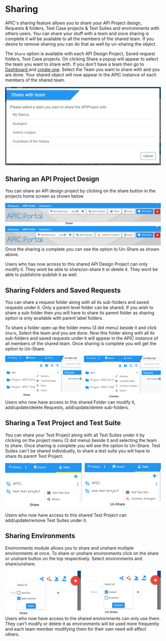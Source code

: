 # Sharing

APIC's sharing feature allows yuo to share your API Project design, Requests & folders, Test Case projects & Test Suites and environments with others users. You can share your stuff with a team and once sharing is complete it will be available to all the members of the shared team. If you desire to remove sharing you can do that as well by un-sharing the object.

The `Share` option is available with each API Design Project, Saved request folders, Test Case projects. On clicking Share a popup will appear to select the team you want to share with. If you don't have a team then go to [Dashboard ](dashboard/)and [create one](dashboard/team-management.md). Select the Team you want to share with and you are done. Your shared object will now appear in the APIC instance of each members of the shared team.

![](.gitbook/assets/Team-selector%20%281%29.jpg)

## Sharing an API Project Design

You can share an API design project by clicking on the share button in the projects home screen as shown below

![](.gitbook/assets/apic-share-unshare-api-project.jpg)Once the sharing is complete you can see the option to Un-Share as shown above.

Users who has now access to this shared API Design Project can only modify it. They wont be able to share/un-share it or delete it. They wont be able to publish/re-publish it as well.

## Sharing Folders and Saved Requests

You can share a request folder along with all its sub-folders and saved requests under it. Only a parent level folder can be shared. If you wish to share a sub-folder then you will have to share its parent folder as sharing option is only available with parent label folders.

To share a folder open up the folder menu \(3 dot menu\) beside it and click `Share`, Select the team and you are done. Now this folder along with all its sub-folders and saved requests under it will appear in the APIC instance of all members of the shared team. Once sharing is complete you will get the option to Un-Share.

![](.gitbook/assets/APIC-share-unshare-folder.jpg)Users who now have access to this shared Folder can modify it, add/update/delete Requests, add/update/delete sub-folders.

## Sharing a Test Project and Test Suite

You can share your Test Project along with all Test Suites under it by clicking on the project menu \(3 dot menu\) beside it and selecting the team to share. Once sharing is complete you will see the option to Un-Share. Test Suites can't be shared individually, to share a test suite you will have to share its parent Test Project.

![](.gitbook/assets/apic-share-unshare-test-project.jpg)

Users who now have access to this shared Test Project can add/update/remove Test Suites under it.

## Sharing Environments

Environments module allows you to share and unshare multiple environments at once. To share or unshare environments click on the share or unshare button on the top respectively. Select environments and share/unshare.

![](.gitbook/assets/APIC-share-unshare-environments.jpg)Users who now have access to the shared environments can only use them. They can't modify or delete it as environments will be used more frequently and each team member modifying them for their own need will affect others.

